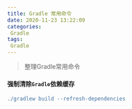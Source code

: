 ```yaml
---
title: Gradle 常用命令
date: 2020-11-23 13:22:09
categories:
 Gradle
tags:
 Gradle
---
```




> 整理Gradle常用命令



#### 强制清除`Gradle`依赖缓存

```groovy
./gradlew build --refresh-dependencies 
```

